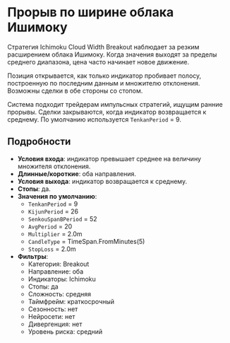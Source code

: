 # Прорыв по ширине облака Ишимоку

Стратегия Ichimoku Cloud Width Breakout наблюдает за резким расширением облака Ишимоку. Когда значения выходят за пределы среднего диапазона, цена часто начинает новое движение.

Позиция открывается, как только индикатор пробивает полосу, построенную по последним данным и множителю отклонения. Возможны сделки в обе стороны со стопом.

Система подходит трейдерам импульсных стратегий, ищущим ранние прорывы. Сделки закрываются, когда индикатор возвращается к среднему. По умолчанию используется `TenkanPeriod` = 9.

## Подробности
- **Условия входа**: индикатор превышает среднее на величину множителя отклонения.
- **Длинные/короткие**: оба направления.
- **Условия выхода**: индикатор возвращается к среднему.
- **Стопы**: да.
- **Значения по умолчанию**:
  - `TenkanPeriod` = 9
  - `KijunPeriod` = 26
  - `SenkouSpanBPeriod` = 52
  - `AvgPeriod` = 20
  - `Multiplier` = 2.0m
  - `CandleType` = TimeSpan.FromMinutes(5)
  - `StopLoss` = 2.0m
- **Фильтры**:
  - Категория: Breakout
  - Направление: оба
  - Индикаторы: Ichimoku
  - Стопы: да
  - Сложность: средняя
  - Таймфрейм: краткосрочный
  - Сезонность: нет
  - Нейросети: нет
  - Дивергенция: нет
  - Уровень риска: средний
